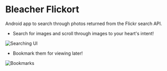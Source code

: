 # Bleacher Flickort
Android app to search through photos returned from the Flickr search API.

* Search for images and scroll through images to your heart's intent!  

![Searching UI](https://live.staticflickr.com/65535/49134823526_a50a6f9bb1_z.jpg)

* Bookmark them for viewing later!  

![Bookmarks](https://live.staticflickr.com/65535/49135087697_f2e7208bd4_z.jpg)

